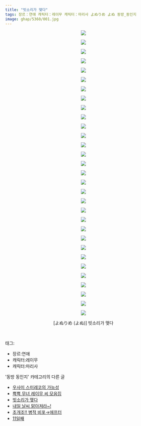 ```yaml
---
title: "빗소리가 맺다"
tags: 장르：연애 캐릭터：레이무 캐릭터：마리사 よぬりめ よぬ 동방_동인지
image: ghap/5360/001.jpg
---
```

<div class="article">
<p style="text-align: center; clear: none; float: none;"><img src="{{ site.nasurl }}/ghap/5360/001.jpg"/></p>
<p style="text-align: center; clear: none; float: none;"><img src="{{ site.nasurl }}/ghap/5360/002.jpg"/></p>
<p style="text-align: center; clear: none; float: none;"><img src="{{ site.nasurl }}/ghap/5360/003.jpg"/></p>
<p style="text-align: center; clear: none; float: none;"><img src="{{ site.nasurl }}/ghap/5360/004.jpg"/></p>
<p style="text-align: center; clear: none; float: none;"><img src="{{ site.nasurl }}/ghap/5360/005.jpg"/></p>
<p style="text-align: center; clear: none; float: none;"><img src="{{ site.nasurl }}/ghap/5360/006.jpg"/></p>
<p style="text-align: center; clear: none; float: none;"><img src="{{ site.nasurl }}/ghap/5360/007.jpg"/></p>
<p style="text-align: center; clear: none; float: none;"><img src="{{ site.nasurl }}/ghap/5360/008.jpg"/></p>
<p style="text-align: center; clear: none; float: none;"><img src="{{ site.nasurl }}/ghap/5360/009.jpg"/></p>
<p style="text-align: center; clear: none; float: none;"><img src="{{ site.nasurl }}/ghap/5360/010.jpg"/></p>
<p style="text-align: center; clear: none; float: none;"><img src="{{ site.nasurl }}/ghap/5360/011.jpg"/></p>
<p style="text-align: center; clear: none; float: none;"><img src="{{ site.nasurl }}/ghap/5360/012.jpg"/></p>
<p style="text-align: center; clear: none; float: none;"><img src="{{ site.nasurl }}/ghap/5360/013.jpg"/></p>
<p style="text-align: center; clear: none; float: none;"><img src="{{ site.nasurl }}/ghap/5360/014.jpg"/></p>
<p style="text-align: center; clear: none; float: none;"><img src="{{ site.nasurl }}/ghap/5360/015.jpg"/></p>
<p style="text-align: center; clear: none; float: none;"><img src="{{ site.nasurl }}/ghap/5360/016.jpg"/></p>
<p style="text-align: center; clear: none; float: none;"><img src="{{ site.nasurl }}/ghap/5360/017.jpg"/></p>
<p style="text-align: center; clear: none; float: none;"><img src="{{ site.nasurl }}/ghap/5360/018.jpg"/></p>
<p style="text-align: center; clear: none; float: none;"><img src="{{ site.nasurl }}/ghap/5360/019.jpg"/></p>
<p style="text-align: center; clear: none; float: none;"><img src="{{ site.nasurl }}/ghap/5360/020.jpg"/></p>
<p style="text-align: center; clear: none; float: none;"><img src="{{ site.nasurl }}/ghap/5360/021.jpg"/></p>
<p style="text-align: center; clear: none; float: none;"><img src="{{ site.nasurl }}/ghap/5360/022.jpg"/></p>
<p style="text-align: center; clear: none; float: none;"><img src="{{ site.nasurl }}/ghap/5360/023.jpg"/></p>
<p style="text-align: center; clear: none; float: none;"><img src="{{ site.nasurl }}/ghap/5360/024.jpg"/></p>
<p style="text-align: center; clear: none; float: none;"><img src="{{ site.nasurl }}/ghap/5360/025.jpg"/></p>
<p style="text-align: center; clear: none; float: none;"><img src="{{ site.nasurl }}/ghap/5360/026.jpg"/></p>
<p style="text-align: center; clear: none; float: none;"><img src="{{ site.nasurl }}/ghap/5360/027.jpg"/></p>
<p style="text-align: center; clear: none; float: none;"><img src="{{ site.nasurl }}/ghap/5360/028.jpg"/></p>
<p style="text-align: center; clear: none; float: none;"><img src="{{ site.nasurl }}/ghap/5360/029.jpg"/></p>
<p style="text-align: center; clear: none; float: none;"><img src="{{ site.nasurl }}/ghap/5360/030.jpg"/></p>
<p style="text-align: center; clear: none; float: none;"><img src="{{ site.nasurl }}/ghap/5360/031.jpg"/></p>
<p style="text-align: center; clear: none; float: none;">[よぬりめ (よぬ)] 빗소리가 맺다</p>
<p><br/></p>
</div><div class="tagTrail">
<p>태그: </p>
<ul>
<li>장르:연애</li>
<li>캐릭터:레이무</li>
<li>캐릭터:마리사</li>
</ul>
</div><div class="another">
<p>'동방 동인지' 카테고리의 다른 글</p>
<ul>
<li><a href="/2018-12-21-ghap_5376">우사미 스미레코의 가능성</a></li>
<li><a href="/2018-12-18-ghap_5362">뾱뾱 무녀 레이무 씨 모음집</a></li>
<li><a href="/2018-12-16-ghap_5360">빗소리가 맺다</a></li>
<li><a href="/2018-12-16-ghap_5359">내일 날씨 맑아져라~!</a></li>
<li><a href="/2018-12-13-ghap_5341">초개조!! 병적 비포→애프터</a></li>
<li><a href="/2018-12-11-ghap_5339">11일째</a></li>
</ul>
</div>